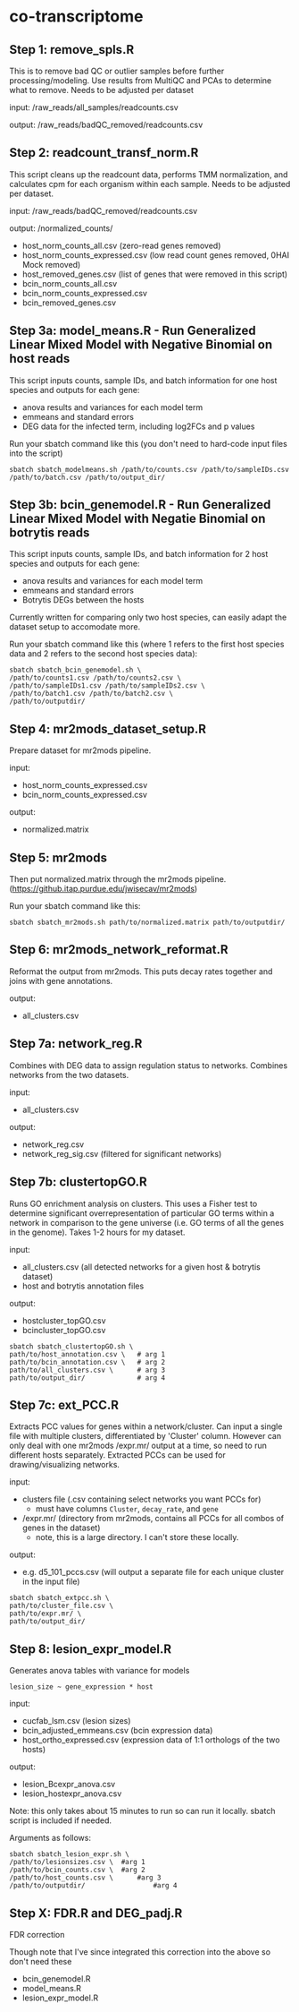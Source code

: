 # co-transcriptome

## Step 1: remove_spls.R

This is to remove bad QC or outlier samples before further processing/modeling. Use results from MultiQC and PCAs to determine what to remove. Needs to be adjusted per dataset

input: /raw_reads/all_samples/readcounts.csv

output: /raw_reads/badQC_removed/readcounts.csv

## Step 2: readcount_transf_norm.R

This script cleans up the readcount data, performs TMM normalization, and calculates cpm for each organism within each sample. Needs to be adjusted per dataset.

input: /raw_reads/badQC_removed/readcounts.csv

output: /normalized_counts/
- host_norm_counts_all.csv (zero-read genes removed)
- host_norm_counts_expressed.csv (low read count genes removed, 0HAI Mock removed)
- host_removed_genes.csv (list of genes that were removed in this script)
- bcin_norm_counts_all.csv
- bcin_norm_counts_expressed.csv
- bcin_removed_genes.csv

## Step 3a: model_means.R - Run Generalized Linear Mixed Model with Negative Binomial on host reads

This script inputs counts, sample IDs, and batch information for one host species and outputs for each gene:

- anova results and variances for each model term
- emmeans and standard errors
- DEG data for the infected term, including log2FCs and p values

Run your sbatch command like this (you don't need to hard-code input files into the script)

`sbatch sbatch_modelmeans.sh /path/to/counts.csv /path/to/sampleIDs.csv /path/to/batch.csv /path/to/output_dir/`

## Step 3b: bcin_genemodel.R - Run Generalized Linear Mixed Model with Negatie Binomial on botrytis reads

This script inputs counts, sample IDs, and batch information for 2 host species and outputs for each gene:

- anova results and variances for each model term
- emmeans and standard errors
- Botrytis DEGs between the hosts

Currently written for comparing only two host species, can easily adapt the dataset setup to accomodate more.

Run your sbatch command like this (where 1 refers to the first host species data and 2 refers to the second host species data):

```
sbatch sbatch_bcin_genemodel.sh \
/path/to/counts1.csv /path/to/counts2.csv \
/path/to/sampleIDs1.csv /path/to/sampleIDs2.csv \
/path/to/batch1.csv /path/to/batch2.csv \
/path/to/outputdir/
```

## Step 4: mr2mods_dataset_setup.R

Prepare dataset for mr2mods pipeline. 

input:
- host_norm_counts_expressed.csv
- bcin_norm_counts_expressed.csv

output:
- normalized.matrix

## Step 5: mr2mods

Then put normalized.matrix through the mr2mods pipeline. (https://github.itap.purdue.edu/jwisecav/mr2mods)

Run your sbatch command like this:

`sbatch sbatch_mr2mods.sh path/to/normalized.matrix path/to/outputdir/`

## Step 6: mr2mods_network_reformat.R

Reformat the output from mr2mods. This puts decay rates together and joins with gene annotations.

output:
- all_clusters.csv

## Step 7a: network_reg.R

Combines with DEG data to assign regulation status to networks. Combines networks from the two datasets.

input:
- all_clusters.csv

output:
- network_reg.csv
- network_reg_sig.csv (filtered for significant networks)

## Step 7b: clustertopGO.R

Runs GO enrichment analysis on clusters. This uses a Fisher test to determine significant overrepresentation of particular GO terms within a network in comparison to the gene universe (i.e. GO terms of all the genes in the genome). Takes 1-2 hours for my dataset.

input:
- all_clusters.csv (all detected networks for a given host & botrytis dataset)
- host and botrytis annotation files

output:
- hostcluster_topGO.csv
- bcincluster_topGO.csv

```
sbatch sbatch_clustertopGO.sh \
path/to/host_annotation.csv \   # arg 1
path/to/bcin_annotation.csv \   # arg 2
path/to/all_clusters.csv \      # arg 3
path/to/output_dir/             # arg 4
```

## Step 7c: ext_PCC.R

Extracts PCC values for genes within a network/cluster. Can input a single file with multiple clusters, differentiated by 'Cluster' column. However can only deal with one mr2mods /expr.mr/ output at a time, so need to run different hosts separately. Extracted PCCs can be used for drawing/visualizing networks.

input:
- clusters file (.csv containing select networks you want PCCs for)
    - must have columns `Cluster`, `decay_rate`, and `gene`
- /expr.mr/ (directory from mr2mods, contains all PCCs for all combos of genes in the dataset)
    - note, this is a large directory. I can't store these locally.

output:
- e.g. d5_101_pccs.csv (will output a separate file for each unique cluster in the input file)

```
sbatch sbatch_extpcc.sh \
path/to/cluster_file.csv \
path/to/expr.mr/ \
path/to/output_dir/
```

## Step 8: lesion_expr_model.R

Generates anova tables with variance for models

`lesion_size ~ gene_expression * host`

input:
- cucfab_lsm.csv (lesion sizes)
- bcin_adjusted_emmeans.csv (bcin expression data)
- host_ortho_expressed.csv (expression data of 1:1 orthologs of the two hosts)

output:
- lesion_Bcexpr_anova.csv
- lesion_hostexpr_anova.csv

Note: this only takes about 15 minutes to run so can run it locally. sbatch script is included if needed.

Arguments as follows:

```
sbatch sbatch_lesion_expr.sh \
/path/to/lesionsizes.csv \	#arg 1
/path/to/bcin_counts.csv \	#arg 2
/path/to/host_counts.csv \		#arg 3
/path/to/outputdir/					#arg 4
```

## Step X: FDR.R and DEG_padj.R

FDR correction

Though note that I've since integrated this correction into the above so don't need these

- bcin_genemodel.R
- model_means.R
- lesion_expr_model.R